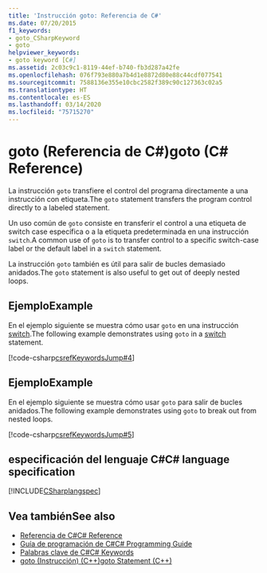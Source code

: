 ```yaml
---
title: 'Instrucción goto: Referencia de C#'
ms.date: 07/20/2015
f1_keywords:
- goto_CSharpKeyword
- goto
helpviewer_keywords:
- goto keyword [C#]
ms.assetid: 2c03c9c1-8119-44ef-b740-fb3d287a42fe
ms.openlocfilehash: 076f793e880a7b4d1e8872d80e88c44cdf077541
ms.sourcegitcommit: 7588136e355e10cbc2582f389c90c127363c02a5
ms.translationtype: HT
ms.contentlocale: es-ES
ms.lasthandoff: 03/14/2020
ms.locfileid: "75715270"
---
```

# <a name="goto-c-reference"></a><span data-ttu-id="41c3b-102">goto (Referencia de C#)</span><span class="sxs-lookup"><span data-stu-id="41c3b-102">goto (C# Reference)</span></span>

<span data-ttu-id="41c3b-103">La instrucción `goto` transfiere el control del programa directamente a una instrucción con etiqueta.</span><span class="sxs-lookup"><span data-stu-id="41c3b-103">The `goto` statement transfers the program control directly to a labeled statement.</span></span>

<span data-ttu-id="41c3b-104">Un uso común de `goto` consiste en transferir el control a una etiqueta de switch case específica o a la etiqueta predeterminada en una instrucción `switch`.</span><span class="sxs-lookup"><span data-stu-id="41c3b-104">A common use of `goto` is to transfer control to a specific switch-case label or the default label in a `switch` statement.</span></span>

<span data-ttu-id="41c3b-105">La instrucción `goto` también es útil para salir de bucles demasiado anidados.</span><span class="sxs-lookup"><span data-stu-id="41c3b-105">The `goto` statement is also useful to get out of deeply nested loops.</span></span>

## <a name="example"></a><span data-ttu-id="41c3b-106">Ejemplo</span><span class="sxs-lookup"><span data-stu-id="41c3b-106">Example</span></span>

<span data-ttu-id="41c3b-107">En el ejemplo siguiente se muestra cómo usar `goto` en una instrucción [switch](switch.md).</span><span class="sxs-lookup"><span data-stu-id="41c3b-107">The following example demonstrates using `goto` in a [switch](switch.md) statement.</span></span>

[!code-csharp[csrefKeywordsJump#4](~/samples/snippets/csharp/VS_Snippets_VBCSharp/csrefKeywordsJump/CS/csrefKeywordsJump.cs#4)]

## <a name="example"></a><span data-ttu-id="41c3b-108">Ejemplo</span><span class="sxs-lookup"><span data-stu-id="41c3b-108">Example</span></span>

<span data-ttu-id="41c3b-109">En el ejemplo siguiente se muestra cómo usar `goto` para salir de bucles anidados.</span><span class="sxs-lookup"><span data-stu-id="41c3b-109">The following example demonstrates using `goto` to break out from nested loops.</span></span>

[!code-csharp[csrefKeywordsJump#5](~/samples/snippets/csharp/VS_Snippets_VBCSharp/csrefKeywordsJump/CS/csrefKeywordsJump.cs#5)]

## <a name="c-language-specification"></a><span data-ttu-id="41c3b-110">especificación del lenguaje C#</span><span class="sxs-lookup"><span data-stu-id="41c3b-110">C# language specification</span></span>

[!INCLUDE[CSharplangspec](~/includes/csharplangspec-md.md)]

## <a name="see-also"></a><span data-ttu-id="41c3b-111">Vea también</span><span class="sxs-lookup"><span data-stu-id="41c3b-111">See also</span></span>

- [<span data-ttu-id="41c3b-112">Referencia de C#</span><span class="sxs-lookup"><span data-stu-id="41c3b-112">C# Reference</span></span>](../index.md)
- [<span data-ttu-id="41c3b-113">Guía de programación de C#</span><span class="sxs-lookup"><span data-stu-id="41c3b-113">C# Programming Guide</span></span>](../../programming-guide/index.md)
- [<span data-ttu-id="41c3b-114">Palabras clave de C#</span><span class="sxs-lookup"><span data-stu-id="41c3b-114">C# Keywords</span></span>](index.md)
- [<span data-ttu-id="41c3b-115">goto (Instrucción) (C++)</span><span class="sxs-lookup"><span data-stu-id="41c3b-115">goto Statement (C++)</span></span>](/cpp/cpp/goto-statement-cpp)
